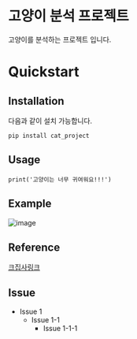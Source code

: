 # 고양이 분석 프로젝트
고양이를 분석하는 프로젝트 입니다.
# Quickstart
## Installation
다음과 같이 설치 가능합니다.
```
pip install cat_project
```
## Usage
```
print('고양이는 너무 귀여워요!!!')
```
## Example

![image](https://user-images.githubusercontent.com/68212420/87666670-feffe000-c7a3-11ea-9f20-a6b1903de1bd.png)

## Reference

[크집사링크](https://www.youtube.com/playlist?list=PLw_-DxONBVsPBBT9lVs12wo6boS03j77B, "Youtube link")

## Issue
- Issue 1
  - Issue 1-1
    - Issue 1-1-1


